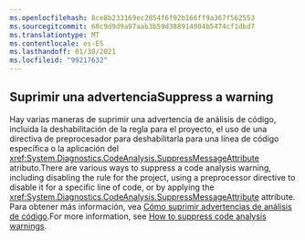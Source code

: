 ```yaml
---
ms.openlocfilehash: 8ce8b233169ec2854f6f92b166ff9a367f562553
ms.sourcegitcommit: 68c9d9d9a97aab3b59d388914004b5474cf1dbd7
ms.translationtype: MT
ms.contentlocale: es-ES
ms.lasthandoff: 01/30/2021
ms.locfileid: "99217632"
---
```

## <a name="suppress-a-warning"></a><span data-ttu-id="1c73c-101">Suprimir una advertencia</span><span class="sxs-lookup"><span data-stu-id="1c73c-101">Suppress a warning</span></span>

<span data-ttu-id="1c73c-102">Hay varias maneras de suprimir una advertencia de análisis de código, incluida la deshabilitación de la regla para el proyecto, el uso de una directiva de preprocesador para deshabilitarla para una línea de código específica o la aplicación del <xref:System.Diagnostics.CodeAnalysis.SuppressMessageAttribute> atributo.</span><span class="sxs-lookup"><span data-stu-id="1c73c-102">There are various ways to suppress a code analysis warning, including disabling the rule for the project, using a preprocessor directive to disable it for a specific line of code, or by applying the <xref:System.Diagnostics.CodeAnalysis.SuppressMessageAttribute> attribute.</span></span> <span data-ttu-id="1c73c-103">Para obtener más información, vea [Cómo suprimir advertencias de análisis de código](../../docs/fundamentals/code-analysis/suppress-warnings.md).</span><span class="sxs-lookup"><span data-stu-id="1c73c-103">For more information, see [How to suppress code analysis warnings](../../docs/fundamentals/code-analysis/suppress-warnings.md).</span></span>
